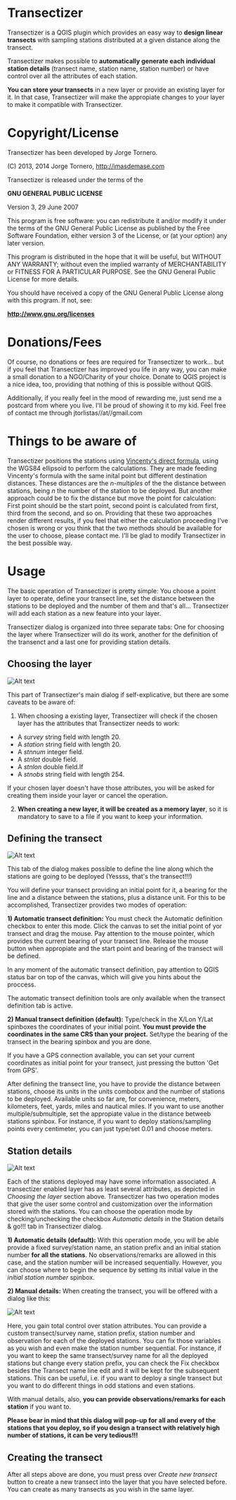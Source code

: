 Transectizer
============

Transectizer is a QGIS plugin which provides an easy way to **design linear transects** with sampling stations distributed at a given distance along the transect.

Transectizer makes possible to **automatically generate each individual station details** (transect name, station name, station number) or have control over all the attributes of each station.

**You can store your transects** in a new layer or provide an existing layer for it. In that case, Transectizer will make the appropiate changes to your layer to make it compatible with Transectizer.

Copyright/License
=================

Transectizer has been developed by Jorge Tornero.

(C) 2013, 2014 Jorge Tornero, http://imasdemase.com

Transectizer is released under the terms of the

**GNU GENERAL PUBLIC LICENSE**

Version 3, 29 June 2007


This program is free software: you can redistribute it and/or modify it under the terms of the GNU General Public License as published by the Free Software Foundation, either version 3 of the License, or (at your option) any later version.

This program is distributed in the hope that it will be useful, but WITHOUT ANY WARRANTY; without even the implied warranty of MERCHANTABILITY or FITNESS FOR A PARTICULAR PURPOSE. See the GNU General Public License for more details.

You should have received a copy of the GNU General Public License along with this program. If not, see:

**http://www.gnu.org/licenses**

Donations/Fees
==============

Of course, no donations or fees are required for Transectizer to work... but if you feel that Transectizer has improved you life in any way, you can make a small donation to a NGO/Charity of your choice. Donate to QGIS project is a nice idea, too, providing that nothing of this is possible without QGIS.

Additionally, if you really feel in the mood of rewarding me, just send me a postcard from where you live. I'll be proud of showing it to my kid. Feel free of contact me through jtorlistas//at//gmail.com

Things to be aware of
=====================

Transectizer positions the stations using <a href="http://en.wikipedia.org/wiki/Vincenty's_formulae" target="_blank">Vincenty's direct formula</a>, using the WGS84 ellipsoid to perform the calculations. They are made feeding Vincenty's formula with the same inital point but different destination distances. These distances are the *n-multiples* of the the distance between stations, being *n* the number of the station to be deployed. But another approach could be to fix the distance but move the point for calculation: First point should be the start point, second point is calculated from first, third from the second, and so on. Providing that these two approaches render different results, if you feel that either the calculation proceeding I've chosen is wrong or you think that the two methods should be available for the user to choose, please contact me. I'll be glad to modify Transectizer in the best possible way.

Usage
=====

The basic operation of Transectizer is pretty simple: You choose a point layer to operate, define your transect line, set the distance between the stations to be deployed and the number of them and that's all... Transectizer will add each station as a new feature into your layer.

Transectizer dialog is organized into three separate tabs: One for choosing the layer where Transectizer will do its work, another for the definition of the transenct and a last one for providing station details.

Choosing the layer
------------------

![Alt text](./choosing_layer.png "Choosing layer in Transectizer")

This part of Transectizer's main dialog if self-explicative, but there are some caveats to be aware of:

1) When choosing a existing layer, Transectizer will check if the chosen layer has the attributes that Transectizer needs to work:

- A *survey* string field with length 20.
- A *station* string field with length 20.
- A *stnnum* integer field.
- A *stnlat* double field.
- A *stnlon* double field.If 
- A *stnobs* string field with length 254.

If your chosen layer doesn't have those attributes, you will be
asked for creating them inside your layer or cancel the operation.

2) **When creating a new layer, it will be created as a memory layer**, so it is mandatory to save to a file if you want to keep your information.

Defining the transect
---------------------

![Alt text](./transect_definition.png "Defining the transect in Transectizer")

This tab of the dialog makes possible to define the line along which the stations are going to be deployed (Yessss, that's the transect!!!)

You will define your transect providing an initial point for it, a bearing for the line and a distance between the stations, plus a distance unit. For this to be accomplished, Transectizer provides two modes of operation:

**1) Automatic transect definition:** You must check the Automatic definition checkbox to enter this mode. Click the canvas to set the initial point of yor transect and drag the mouse. Pay attention to the mouse pointer, which provides the current bearing of your transect line. Release the mouse button when appropiate and the start point and bearing of the transect will be defined.

In any moment of the automatic transect definition, pay attention to QGIS status bar on top of the canvas, which will give you hints about the proccess.

The automatic transect definition tools are only available when the transect definition tab is active.

**2) Manual transect definition (default):** Type/check in the X/Lon Y/Lat spinboxes the coordinates of your initial point. **You must provide the coordinates in the same CRS than your project.** Set/type the bearing of the transect in the bearing spinbox and you are done.

If you have a GPS connection available, you can set your current coordinates as initial point for your transect, just pressing the button 'Get from GPS'.

After defining the transect line, you have to provide the distance between stations, choose its units in the units combobox and the number of stations to be deployed. Available units so far are, for convenience, meters, kilometers, feet, yards, miles and nautical miles. If you want to use another multiple/submultiple, set the appropiate value in the distance betweeb stations spinbox. For instance, if you want to deploy stations/sampling points every centimeter, you can just type/set 0.01 and choose meters.

Station details
---------------
![Alt text](./station_details.png "Providing stations details in Transectizer")

Each of the stations deployed may have some information associated. A transectizer enabled layer has as least several attributes, as depicted in *Choosing the layer* section above. Transectizer has two operation modes that give the user some control and customization over the information stored with the stations. You can choose the operation mode by checking/unchecking the checkbox *Automatic details* in the Station details & go!!! tab in Transectizer dialog.

**1) Automatic details (default):** With this operation mode, you will be able provide a fixed survey/station name, an station prefix and an initial station number **for all the stations**. No observations/remarks are allowed in this case, and the station number will be increased sequentially. However, you can choose where to begin the sequence by setting its initial value in the *initial station number* spinbox.

**2) Manual details:** When creating the transect, you will be offered with a dialog like this: 

![Alt text](./manual_naming.png "Manual stations details in Transectizer")

Here, you gain total control over station attributes. You can provide a custom transect/survey name, station prefix, station number and observation for each of the deployed stations. You can fix those variables as you wish and even make the station number sequential. For instance, if you want to keep the same transect/survey name for all the deployed stations but change every station prefix, you can check the Fix checkbox besides the Transect name line edit and it will be kept for the subsequent stations. This can be useful, i.e. if you want to deploy a single transect but you want to do different things in odd stations and even stations.

With manual details, also, **you can provide observations/remarks for each station** if you want to.

**Please bear in mind that this dialog will pop-up for all and every of the stations that you deploy, so if you design a transect with relatively high number of stations, it can be very tedious!!!**

Creating the transect
---------------------
After all steps above are done, you must press over *Create new transect* button to create a new transect into the layer that you have selected before. You can create as many transects as you wish in the same layer.

